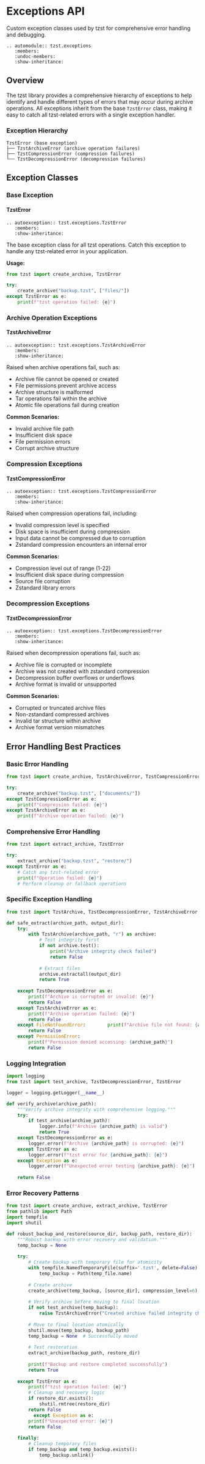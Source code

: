 # Exceptions API

Custom exception classes used by tzst for comprehensive error handling and debugging.

```{eval-rst}
.. automodule:: tzst.exceptions
   :members:
   :undoc-members:
   :show-inheritance:
```

## Overview

The tzst library provides a comprehensive hierarchy of exceptions to help identify and handle different types of errors that may occur during archive operations. All exceptions inherit from the base `TzstError` class, making it easy to catch all tzst-related errors with a single exception handler.

### Exception Hierarchy

```text
TzstError (base exception)
├── TzstArchiveError (archive operation failures)
├── TzstCompressionError (compression failures)
└── TzstDecompressionError (decompression failures)
```

## Exception Classes

### Base Exception

#### TzstError

```{eval-rst}
.. autoexception:: tzst.exceptions.TzstError
   :members:
   :show-inheritance:
```

The base exception class for all tzst operations. Catch this exception to handle any tzst-related error in your application.

**Usage:**

```python
from tzst import create_archive, TzstError

try:
    create_archive("backup.tzst", ["files/"])
except TzstError as e:
    print(f"tzst operation failed: {e}")
```

### Archive Operation Exceptions

#### TzstArchiveError

```{eval-rst}
.. autoexception:: tzst.exceptions.TzstArchiveError
   :members:
   :show-inheritance:
```

Raised when archive operations fail, such as:

- Archive file cannot be opened or created
- File permissions prevent archive access
- Archive structure is malformed
- Tar operations fail within the archive
- Atomic file operations fail during creation

**Common Scenarios:**

- Invalid archive file path
- Insufficient disk space
- File permission errors
- Corrupt archive structure

### Compression Exceptions

#### TzstCompressionError

```{eval-rst}
.. autoexception:: tzst.exceptions.TzstCompressionError
   :members:
   :show-inheritance:
```

Raised when compression operations fail, including:

- Invalid compression level is specified
- Disk space is insufficient during compression
- Input data cannot be compressed due to corruption
- Zstandard compression encounters an internal error

**Common Scenarios:**

- Compression level out of range (1-22)
- Insufficient disk space during compression
- Source file corruption
- Zstandard library errors

### Decompression Exceptions

#### TzstDecompressionError

```{eval-rst}
.. autoexception:: tzst.exceptions.TzstDecompressionError
   :members:
   :show-inheritance:
```

Raised when decompression operations fail, such as:

- Archive file is corrupted or incomplete
- Archive was not created with zstandard compression
- Decompression buffer overflows or underflows
- Archive format is invalid or unsupported

**Common Scenarios:**

- Corrupted or truncated archive files
- Non-zstandard compressed archives
- Invalid tar structure within archive
- Archive format version mismatches

## Error Handling Best Practices

### Basic Error Handling

```python
from tzst import create_archive, TzstArchiveError, TzstCompressionError

try:
    create_archive("backup.tzst", ["documents/"])
except TzstCompressionError as e:
    print(f"Compression failed: {e}")
except TzstArchiveError as e:
    print(f"Archive operation failed: {e}")
```

### Comprehensive Error Handling

```python
from tzst import extract_archive, TzstError

try:
    extract_archive("backup.tzst", "restore/")
except TzstError as e:
    # Catch any tzst-related error
    print(f"Operation failed: {e}")
    # Perform cleanup or fallback operations
```

### Specific Exception Handling

```python
from tzst import TzstArchive, TzstDecompressionError, TzstArchiveError

def safe_extract(archive_path, output_dir):
    try:
        with TzstArchive(archive_path, "r") as archive:
            # Test integrity first
            if not archive.test():
                print("Archive integrity check failed")
                return False
            
            # Extract files
            archive.extractall(output_dir)
            return True
            
    except TzstDecompressionError as e:
        print(f"Archive is corrupted or invalid: {e}")
        return False
    except TzstArchiveError as e:
        print(f"Archive operation failed: {e}")
        return False
    except FileNotFoundError:        print(f"Archive file not found: {archive_path}")
        return False
    except PermissionError:
        print(f"Permission denied accessing: {archive_path}")
        return False

```

### Logging Integration

```python
import logging
from tzst import test_archive, TzstDecompressionError, TzstError

logger = logging.getLogger(__name__)

def verify_archive(archive_path):
    """Verify archive integrity with comprehensive logging."""
    try:
        if test_archive(archive_path):
            logger.info(f"Archive {archive_path} is valid")
            return True
    except TzstDecompressionError as e:
        logger.error(f"Archive {archive_path} is corrupted: {e}")
    except TzstError as e:
        logger.error(f"tzst error for {archive_path}: {e}")
    except Exception as e:
        logger.error(f"Unexpected error testing {archive_path}: {e}")
    
    return False
```

### Error Recovery Patterns

```python
from tzst import create_archive, extract_archive, TzstError
from pathlib import Path
import tempfile
import shutil

def robust_backup_and_restore(source_dir, backup_path, restore_dir):
    """Robust backup with error recovery and validation."""
    temp_backup = None
    
    try:
        # Create backup with temporary file for atomicity
        with tempfile.NamedTemporaryFile(suffix='.tzst', delete=False) as temp_file:
            temp_backup = Path(temp_file.name)
        
        # Create archive
        create_archive(temp_backup, [source_dir], compression_level=6)
        
        # Verify archive before moving to final location
        if not test_archive(temp_backup):
            raise TzstArchiveError("Created archive failed integrity check")
        
        # Move to final location atomically
        shutil.move(temp_backup, backup_path)
        temp_backup = None  # Successfully moved
        
        # Test restoration
        extract_archive(backup_path, restore_dir)
        
        print(f"Backup and restore completed successfully")
        return True
        
    except TzstError as e:
        print(f"tzst operation failed: {e}")
        # Cleanup and recovery logic
        if restore_dir.exists():
            shutil.rmtree(restore_dir)
        return False
          except Exception as e:
        print(f"Unexpected error: {e}")
        return False
        
    finally:
        # Cleanup temporary files
        if temp_backup and temp_backup.exists():
            temp_backup.unlink()
```
